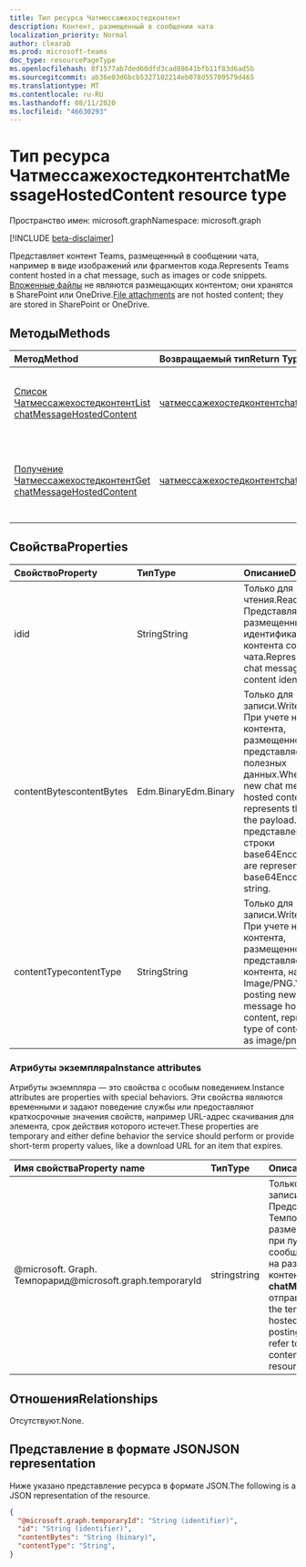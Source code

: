 ```yaml
---
title: Тип ресурса Чатмессажехостедконтент
description: Контент, размещенный в сообщении чата
localization_priority: Normal
author: clearab
ms.prod: microsoft-teams
doc_type: resourcePageType
ms.openlocfilehash: 8f1577ab7ded60dfd3cad88641bfb11f83d6ad5b
ms.sourcegitcommit: ab36e03d6bcb5327102214eb078d55709579d465
ms.translationtype: MT
ms.contentlocale: ru-RU
ms.lasthandoff: 08/11/2020
ms.locfileid: "46630293"
---
```

# <a name="chatmessagehostedcontent-resource-type"></a><span data-ttu-id="c690c-103">Тип ресурса Чатмессажехостедконтент</span><span class="sxs-lookup"><span data-stu-id="c690c-103">chatMessageHostedContent resource type</span></span>

<span data-ttu-id="c690c-104">Пространство имен: microsoft.graph</span><span class="sxs-lookup"><span data-stu-id="c690c-104">Namespace: microsoft.graph</span></span>

[!INCLUDE [beta-disclaimer](../../includes/beta-disclaimer.md)]

<span data-ttu-id="c690c-105">Представляет контент Teams, размещенный в сообщении чата, например в виде изображений или фрагментов кода.</span><span class="sxs-lookup"><span data-stu-id="c690c-105">Represents Teams content hosted in a chat message, such as images or code snippets.</span></span>
<span data-ttu-id="c690c-106">[Вложенные файлы](chatmessageattachment.md) не являются размещающих контентом; они хранятся в SharePoint или OneDrive.</span><span class="sxs-lookup"><span data-stu-id="c690c-106">[File attachments](chatmessageattachment.md) are not hosted content; they are stored in SharePoint or OneDrive.</span></span>

## <a name="methods"></a><span data-ttu-id="c690c-107">Методы</span><span class="sxs-lookup"><span data-stu-id="c690c-107">Methods</span></span>

| <span data-ttu-id="c690c-108">Метод</span><span class="sxs-lookup"><span data-stu-id="c690c-108">Method</span></span>       | <span data-ttu-id="c690c-109">Возвращаемый тип</span><span class="sxs-lookup"><span data-stu-id="c690c-109">Return Type</span></span> | <span data-ttu-id="c690c-110">Описание</span><span class="sxs-lookup"><span data-stu-id="c690c-110">Description</span></span> |
|:-------------|:------------|:------------|
| [<span data-ttu-id="c690c-111">Список Чатмессажехостедконтент</span><span class="sxs-lookup"><span data-stu-id="c690c-111">List chatMessageHostedContent</span></span>](../api/chatmessage-list-chatmessagehostedcontents.md) | [<span data-ttu-id="c690c-112">чатмессажехостедконтент</span><span class="sxs-lookup"><span data-stu-id="c690c-112">chatMessageHostedContent</span></span>](chatmessagehostedcontent.md) | <span data-ttu-id="c690c-113">Получение списка **чатмессажехостедконтент** для сообщения.</span><span class="sxs-lookup"><span data-stu-id="c690c-113">Retrieve the list of **chatMessageHostedContent** for a message.</span></span> |
| [<span data-ttu-id="c690c-114">Получение Чатмессажехостедконтент</span><span class="sxs-lookup"><span data-stu-id="c690c-114">Get chatMessageHostedContent</span></span>](../api/chatmessagehostedcontent-get.md) | [<span data-ttu-id="c690c-115">чатмессажехостедконтент</span><span class="sxs-lookup"><span data-stu-id="c690c-115">chatMessageHostedContent</span></span>](chatmessagehostedcontent.md) | <span data-ttu-id="c690c-116">Чтение свойств и связей объекта **чатмессажехостедконтент** .</span><span class="sxs-lookup"><span data-stu-id="c690c-116">Read the properties and relationships of a **chatMessageHostedContent** object.</span></span> |

## <a name="properties"></a><span data-ttu-id="c690c-117">Свойства</span><span class="sxs-lookup"><span data-stu-id="c690c-117">Properties</span></span>

| <span data-ttu-id="c690c-118">Свойство</span><span class="sxs-lookup"><span data-stu-id="c690c-118">Property</span></span>     | <span data-ttu-id="c690c-119">Тип</span><span class="sxs-lookup"><span data-stu-id="c690c-119">Type</span></span>        | <span data-ttu-id="c690c-120">Описание</span><span class="sxs-lookup"><span data-stu-id="c690c-120">Description</span></span> |
|:-------------|:------------|:------------|
|<span data-ttu-id="c690c-121">id</span><span class="sxs-lookup"><span data-stu-id="c690c-121">id</span></span>            |<span data-ttu-id="c690c-122">String</span><span class="sxs-lookup"><span data-stu-id="c690c-122">String</span></span>       | <span data-ttu-id="c690c-123">Только для чтения.</span><span class="sxs-lookup"><span data-stu-id="c690c-123">Read-only.</span></span> <span data-ttu-id="c690c-124">Представляет размещенный идентификатор контента сообщения чата.</span><span class="sxs-lookup"><span data-stu-id="c690c-124">Represents the chat message hosted content identifier.</span></span>|
|<span data-ttu-id="c690c-125">contentBytes</span><span class="sxs-lookup"><span data-stu-id="c690c-125">contentBytes</span></span>  |<span data-ttu-id="c690c-126">Edm.Binary</span><span class="sxs-lookup"><span data-stu-id="c690c-126">Edm.Binary</span></span>   | <span data-ttu-id="c690c-127">Только для записи.</span><span class="sxs-lookup"><span data-stu-id="c690c-127">Write-only.</span></span> <span data-ttu-id="c690c-128">При учете нового контента, размещенного в чате, представляет байты полезных данных.</span><span class="sxs-lookup"><span data-stu-id="c690c-128">When posting new chat message hosted content, represents the bytes of the payload.</span></span> <span data-ttu-id="c690c-129">Они представлены в виде строки base64Encoded.</span><span class="sxs-lookup"><span data-stu-id="c690c-129">These are represented as a base64Encoded string.</span></span>|
|<span data-ttu-id="c690c-130">contentType</span><span class="sxs-lookup"><span data-stu-id="c690c-130">contentType</span></span>   |<span data-ttu-id="c690c-131">String</span><span class="sxs-lookup"><span data-stu-id="c690c-131">String</span></span>       | <span data-ttu-id="c690c-132">Только для записи.</span><span class="sxs-lookup"><span data-stu-id="c690c-132">Write-only.</span></span> <span data-ttu-id="c690c-133">При учете нового контента, размещенного в чате, представляет тип контента, например Image/PNG.</span><span class="sxs-lookup"><span data-stu-id="c690c-133">When posting new chat message hosted content, represents the type of content, such as image/png.</span></span>|

### <a name="instance-attributes"></a><span data-ttu-id="c690c-134">Атрибуты экземпляра</span><span class="sxs-lookup"><span data-stu-id="c690c-134">Instance attributes</span></span>

<span data-ttu-id="c690c-135">Атрибуты экземпляра — это свойства с особым поведением.</span><span class="sxs-lookup"><span data-stu-id="c690c-135">Instance attributes are properties with special behaviors.</span></span>
<span data-ttu-id="c690c-136">Эти свойства являются временными и задают поведение службы или предоставляют краткосрочные значения свойств, например URL-адрес скачивания для элемента, срок действия которого истечет.</span><span class="sxs-lookup"><span data-stu-id="c690c-136">These properties are temporary and either define behavior the service should perform or provide short-term property values, like a download URL for an item that expires.</span></span>

| <span data-ttu-id="c690c-137">Имя свойства</span><span class="sxs-lookup"><span data-stu-id="c690c-137">Property name</span></span>                     | <span data-ttu-id="c690c-138">Тип</span><span class="sxs-lookup"><span data-stu-id="c690c-138">Type</span></span>   | <span data-ttu-id="c690c-139">Описание</span><span class="sxs-lookup"><span data-stu-id="c690c-139">Description</span></span>
|:----------------------------------|:-------|:--------------------------------
| <span data-ttu-id="c690c-140">@microsoft. Graph. Темпорарид</span><span class="sxs-lookup"><span data-stu-id="c690c-140">@microsoft.graph.temporaryId</span></span>      | <span data-ttu-id="c690c-141">string</span><span class="sxs-lookup"><span data-stu-id="c690c-141">string</span></span> | <span data-ttu-id="c690c-142">Только для записи.</span><span class="sxs-lookup"><span data-stu-id="c690c-142">Write-only.</span></span> <span data-ttu-id="c690c-143">Представляет Темпорарид для размещаемого контента при публикации сообщения для ссылки на размещенный контент в ресурсе **chatMessage** , который отправляется.</span><span class="sxs-lookup"><span data-stu-id="c690c-143">Represents the temporaryId for the hosted content while posting a message to refer to the hosted content in **chatMessage** resource being sent.</span></span>|

## <a name="relationships"></a><span data-ttu-id="c690c-144">Отношения</span><span class="sxs-lookup"><span data-stu-id="c690c-144">Relationships</span></span>

<span data-ttu-id="c690c-145">Отсутствуют.</span><span class="sxs-lookup"><span data-stu-id="c690c-145">None.</span></span>

## <a name="json-representation"></a><span data-ttu-id="c690c-146">Представление в формате JSON</span><span class="sxs-lookup"><span data-stu-id="c690c-146">JSON representation</span></span>

<span data-ttu-id="c690c-147">Ниже указано представление ресурса в формате JSON.</span><span class="sxs-lookup"><span data-stu-id="c690c-147">The following is a JSON representation of the resource.</span></span>

<!-- {
  "blockType": "resource",
  "optionalProperties": [

  ],
  "@odata.type": "microsoft.graph.chatMessageHostedContent",
  "baseType": "",
  "keyProperty": "id"
}-->

```json
{
  "@microsoft.graph.temporaryId": "String (identifier)",
  "id": "String (identifier)",
  "contentBytes": "String (binary)",
  "contentType": "String",
}
```

<!-- uuid: 16cd6b66-4b1a-43a1-adaf-3a886856ed98
2019-02-04 14:57:30 UTC -->
<!-- {
  "type": "#page.annotation",
  "description": "chatMessageHostedContent resource",
  "keywords": "",
  "section": "documentation",
  "tocPath": ""
}-->
